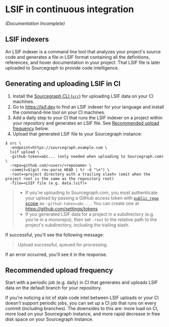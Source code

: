 # LSIF in continuous integration

*(Documentation Incomplete)*

## LSIF indexers

An LSIF indexer is a command line tool that analyzes your project's source code and generates a file in LSIF format containing all the definitions, references, and hover documentation in your project. That LSIF file is later uploaded to Sourcegraph to provide code intelligence.

## Generating and uploading LSIF in CI

1. Install the [Sourcegraph CLI (`src`)](https://github.com/sourcegraph/src-cli) for uploading LSIF data on your CI machines.
1. Go to https://lsif.dev to find an LSIF indexer for your language and install the command-line tool on your CI machines.
1. Add a daily step to your CI that runs the LSIF indexer on a project within your repository and generates an LSIF file. See [Recommended upload frequency](#recommended-upload-frequency) below.
1. Upload that generated LSIF file to your Sourcegraph instance:

```
$ src \
  -endpoint=https://sourcegraph.example.com \
  lsif upload \
  -github-token=abc... (only needed when uploading to Sourcegraph.com) \
  -repo=github.com/<user>/<reponame> \
  -commit=$(git rev-parse HEAD | tr -d "\n") \
  -root=<project directory with a trailing slash> (omit when the project root is the same as the repository root)
  -file=<LSIF file (e.g. data.lsif)>
```

> - If you're uploading to Sourcegraph.com, you must authenticate your upload by passing a GitHub access token with [`public_repo` scope](https://developer.github.com/apps/building-oauth-apps/understanding-scopes-for-oauth-apps/#available-scopes) as `-github-token=abc...`. You can create one at https://github.com/settings/tokens
> - If you generated LSIF data for a project in a subdirectory (e.g. you're in a monorepo), then set `-root` to the relative path to the project's subdirectory, including the trailing slash.

If successful, you'll see the following message:

> Upload successful, queued for processing.

If an error occurred, you'll see it in the response.

## Recommended upload frequency

Start with a periodic job (e.g. daily) in CI that generates and uploads LSIF data on the default branch for your repository.

If you're noticing a lot of stale code intel between LSIF uploads or your CI doesn't support periodic jobs, you can set up a CI job that runs on every commit (including branches). The downsides to this are: more load on CI, more load on your Sourcegraph instance, and more rapid decrease in free disk space on your Sourcegraph instance.
